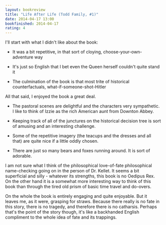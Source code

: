 ```yaml
---
layout: bookreview
title: "Life After Life (Todd Family, #1)"
date: 2014-04-17 13:00
bookfinished: 2014-04-17
rating: 4
---
```


I'll start with what I didn't like about the book:



- It was a bit repetitive, in that sort of cloying, choose-your-own-adventure way

- It's just so English that I bet even the Queen herself couldn't quite stand it

- The culmination of the book is that most trite of historical counterfactuals, what-if-someone-shot-Hitler



All that said, I enjoyed the book a great deal.



- The pastoral scenes are delightful and the characters very sympathetic.  I like to think of Izzie as the rich American aunt from Downton Abbey.

- Keeping track of all of the junctures on the historical decision tree is sort of amusing and an interesting challenge.

- Some of the repetitive imagery (the teacups and the dresses and all that) are quite nice if a little oddly chosen.

- There are just so many bears and foxes running around.  It is sort of adorable.



I am not sure what I think of the philosophical love-of-fate philosophical name-checking going on in the person of Dr. Kellet.  It seems a bit superficial and silly - whatever its strengths, this book is no Oedipus Rex.  On the other hand it is a somewhat more interesting way to think of this book than through the tired old prism of basic time travel and do-overs.



On the whole the book is entirely engaging and quite enjoyable. But it leaves me, as it were, grasping for straws.  Because there really is no fate in this story, there is no tragedy, and therefore there is no catharsis.  Perhaps that's the point of the story though, it's like a backhanded English compliment to the whole idea of fate and its trappings.